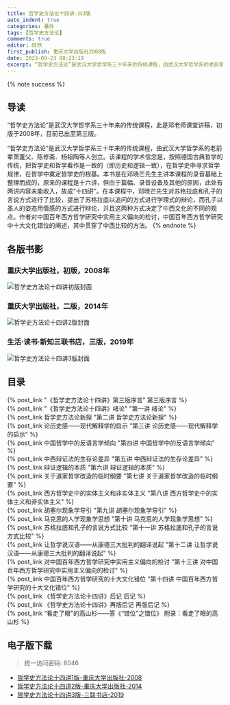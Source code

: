 ```yaml
---
title: 哲学史方法论十四讲-共3版
auto_indent: true
categories: 著作
tags: [哲学史方法论]
comments: true
editor: 皎然
first_publish: 重庆大学出版社2008版
date: 2023-09-23 08:23:19
excerpt: “哲学史方法论”是武汉大学哲学系三十年来的传统课程，由武汉大学哲学系的老前辈萧萐父、陈修斋、杨祖陶等人创立。该课程的学术信念是，按照德国古典哲学的传统，把哲学史和哲学看作是一致的（即历史和逻辑一致），在哲学史中寻求哲学规律，在哲学中奠定哲学史的根基。本书是在邓晓芒先生主讲本课程的录音基础上整理而成的，原来的课程是十六讲，但由于篇幅、录音设备及其他的原因，此处有两讲内容未能收入，故成“十四讲”。在本课程中，邓晓芒先生对苏格拉底和孔子的言说方式进行了比较，提出了苏格拉底以追问的方式进行学理式的辩论，而孔子以圣人的姿态用情感的方式进行辩论，并且这两种方式决定了中西文化的不同的观点。作者对中国百年西方哲学研究中实用主义偏向的检讨，中国百年西方哲学研究中十大文化错位的阐述，其中贯穿了中西比较的方法。
---
```

{% note success %}
## 导读
“哲学史方法论”是武汉大学哲学系三十年来的传统课程，此是邓老师课堂讲稿，初版于2008年，目前已出至第三版。

“哲学史方法论”是武汉大学哲学系三十年来的传统课程，由武汉大学哲学系的老前辈萧萐父、陈修斋、杨祖陶等人创立。该课程的学术信念是，按照德国古典哲学的传统，把哲学史和哲学看作是一致的（即历史和逻辑一致），在哲学史中寻求哲学规律，在哲学中奠定哲学史的根基。本书是在邓晓芒先生主讲本课程的录音基础上整理而成的，原来的课程是十六讲，但由于篇幅、录音设备及其他的原因，此处有两讲内容未能收入，故成“十四讲”。在本课程中，邓晓芒先生对苏格拉底和孔子的言说方式进行了比较，提出了苏格拉底以追问的方式进行学理式的辩论，而孔子以圣人的姿态用情感的方式进行辩论，并且这两种方式决定了中西文化的不同的观点。作者对中国百年西方哲学研究中实用主义偏向的检讨，中国百年西方哲学研究中十大文化错位的阐述，其中贯穿了中西比较的方法。
{% endnote %}
## 各版书影
### 重庆大学出版社，初版，2008年
![哲学史方法论十四讲初版封面](/images/哲学史方法论十四讲1版封面.png)
### 重庆大学出版社，二版，2014年
![哲学史方法论十四讲2版封面](/images/哲学史方法论十四讲2版封面.jpg)
### 生活·读书·新知三联书店，三版，2019年
![哲学史方法论十四讲3版封面](/images/哲学史方法论十四讲3版封面.jpg)

## 目录
{% post_link "《哲学史方法论十四讲》第三版序言" 第三版序言 %}<br/>
{% post_link "《哲学史方法论十四讲》绪论" "第一讲 绪论" %}<br/>
{% post_link 哲学史方法论新探 "第二讲 哲学史方法论新探" %}<br/>
{% post_link 论历史感——现代解释学的启示 "第三讲 论历史感——现代解释学的启示" %}<br/>
{% post_link 中国哲学中的反语言学倾向 "第四讲 中国哲学中的反语言学倾向" %}<br/>
{% post_link 中西辩证法的生存论差异 "第五讲 中西辩证法的生存论差异" %}<br/>
{% post_link 辩证逻辑的本质 "第六讲 辩证逻辑的本质" %}<br/>
{% post_link 关于道家哲学改造的临时纲要 "第七讲 关于道家哲学改造的临时纲要" %}<br/>
{% post_link 西方哲学史中的实体主义和非实体主义 "第八讲 西方哲学史中的实体主义和非实体主义" %}<br/>
{% post_link 胡塞尔现象学导引 "第九讲 胡塞尔现象学导引" %}<br/>
{% post_link 马克思的人学现象学思想 "第十讲 马克思的人学现象学思想" %}<br/>
{% post_link 苏格拉底和孔子的言说方式比较 "第十一讲 苏格拉底和孔子的言说方式比较" %}<br/>
{% post_link 让哲学说汉语——从康德三大批判的翻译说起 "第十二讲 让哲学说汉语——从康德三大批判的翻译说起" %}<br/>
{% post_link 对中国百年西方哲学研究中实用主义偏向的检讨 "第十三讲 对中国百年西方哲学研究中实用主义偏向的检讨" %}<br/>
{% post_link 中国百年西方哲学研究的十大文化错位 "第十四讲 中国百年西方哲学研究的十大文化错位" %}<br/>
{% post_link 《哲学史方法论十四讲》后记 后记 %}<br/>
{% post_link 《哲学史方法论十四讲》再版后记 再版后记 %}<br/>
{% post_link “看走了眼”的高山杉——答《“错位”之错位》 附录：看走了眼的高山杉 %}<br/>

## 电子版下载
> 统一访问密码: 8046

- [哲学史方法论十四讲1版-重庆大学出版社-2008](https://url92.ctfile.com/f/21466692-944590440-16eafd?p=8046)
- [哲学史方法论十四讲2版-重庆大学出版社-2014](https://url92.ctfile.com/f/21466692-944590422-107bd6?p=8046)
- [哲学史方法论十四讲3版-三联书店-2019](https://url92.ctfile.com/f/21466692-944590419-358124?p=8046)

